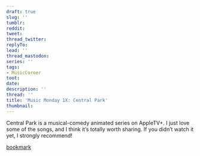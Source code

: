```yaml
---
draft: true
slug: ''
tumblr:
reddit:
tweet:
thread_twitter:
replyTo:
lead: ''
thread_mastodon:
series: ''
tags:
- MusicCorner
toot:
date:
description: ''
thread: ''
title: 'Music Monday 1X: Central Park'
thumbnail:
---
```


Central Park is a musical-comedy animated series on AppleTV+. I just love some of the songs, and I think it’s totally worth sharing. If you didn’t watch it yet, I strongly recommend!

[bookmark](https://www.youtube.com/watch?v=_V3b-tAolUM&list=PLBTrsKFXd19vwdwNUwUFYNjnIHdKAKhJy&index=5)